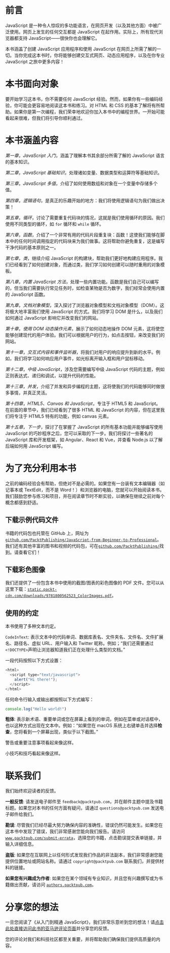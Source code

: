 # 前言

JavaScript 是一种令人惊叹的多功能语言，在网页开发（以及其他方面）中被广泛使用。网页上发生的任何交互都是 JavaScript 在起作用。实际上，所有现代浏览器都支持 JavaScript——很快你也会理解它。

本书涵盖了创建 JavaScript 应用程序和使用 JavaScript 在网页上所需了解的一切。当你完成这本书时，你将能够创建交互式网页、动态应用程序，以及在你专业 JavaScript 之旅中更多内容！

# 本书面向对象

要开始学习这本书，你不需要任何 JavaScript 经验。然而，如果你有一些编码经验，你可能会更容易地阅读这本书和练习。对 HTML 和 CSS 的基本了解将有所帮助。如果你是第一次编程，我们荣幸地欢迎你加入本书中的编程世界。一开始可能看起来很难，但我们将引导你顺利通过。

# 本书涵盖内容

*第一章*，*JavaScript 入门*，涵盖了理解本书其余部分所需了解的 JavaScript 语言的基本知识。

*第二章*，*JavaScript 基础知识*，处理诸如变量、数据类型和运算符等基础知识。

*第三章*，*JavaScript 多值*，介绍了如何使用数组和对象在一个变量中存储多个值。

*第四章*，*逻辑语句*，是真正的乐趣开始的地方：我们将使用逻辑语句为我们做出决策！

*第五章*，*循环*，讨论了需要重复代码块的情况，这就是我们使用循环的原因。我们使用不同类型的循环，如 `for` 循环和 `while` 循环。

*第六章*，*函数*，介绍了一个非常有用的代码片段重复块：函数！这使我们能够在脚本中的任何时间调用指定的代码块来为我们做事。这将帮助你避免重复，这是编写干净代码的基本原则之一。

*第七章*，*类*，继续介绍 JavaScript 的构建块，帮助我们更好地构建应用程序。我们已经看到了如何创建对象，而通过类，我们学习如何创建可以随时重用的对象模板。

*第八章*，*内置 JavaScript 方法*，处理一些内置功能。函数是我们自己可以编写的，但当我们需要执行常见任务时，如检查某物是否为数字，我们经常会使用内置的 JavaScript 函数。

*第九章*，*文档对象模型*，深入探讨了浏览器对象模型和文档对象模型（DOM）。这将极大地丰富我们使用 JavaScript 的方式。我们将学习 DOM 是什么，以及我们如何通过 JavaScript 影响它并改变我们的网站。

*第十章*，*使用 DOM 动态操作元素*，展示了如何动态地操作 DOM 元素，这将使您能够创建现代的用户体验。我们可以根据用户的行为，如点击按钮，来改变我们的网站。

*第十一章*，*交互式内容和事件监听器*，将我们对用户的响应提升到新的水平。例如，我们将学习如何响应用户事件，如光标离开输入框和用户鼠标移动。

*第十二章*，*中级 JavaScript*，涉及您需要编写中级 JavaScript 代码的主题，例如正则表达式、递归和调试，以提升代码的性能。

*第十三章*，*并发*，介绍了并发和异步编程的主题，这将使我们的代码能够同时做很多事情，并真正灵活。

*第十四章*，*HTML5、Canvas 和 JavaScript*，专注于 HTML5 和 JavaScript。在前面的章节中，我们已经看到了很多 HTML 和 JavaScript 的内容，但在这里我们将专注于 HTML5 特有的功能，例如 canvas 元素。

*第十五章*，*下一步*，探讨了在掌握了 JavaScript 的所有基本功能并能够编写使用 JavaScript 的巧妙程序之后，您可以采取的下一步。我们将探讨一些著名的 JavaScript 库和开发框架，如 Angular、React 和 Vue，并查看 Node.js 以了解后端如何用 JavaScript 编写。

# 为了充分利用本书

之前的编码经验会有帮助，但绝对不是必需的。如果您有一台装有文本编辑器（如记事本或 TextEdit，而不是 Word！）和浏览器的电脑，您就可以开始阅读本书。我们鼓励您参与练习和项目，并在阅读章节时不断实验，以确保在继续之前对每个概念都感到舒适。

## 下载示例代码文件

书籍的代码包也托管在 GitHub 上，网址为[`github.com/PacktPublishing/JavaScript-from-Beginner-to-Professional`](https://github.com/PacktPublishing/JavaScript-from-Beginner-to-Professional)。我们还有其他丰富的图书和视频的代码包，可在[`github.com/PacktPublishing/`](https://github.com/PacktPublishing/)找到。请查看它们！

## 下载彩色图像

我们还提供了一份包含本书中使用的截图/图表的彩色图像的 PDF 文件。您可以从这里下载：[`static.packt-cdn.com/downloads/9781800562523_ColorImages.pdf`](https://static.packt-cdn.com/downloads/9781800562523_ColorImages.pdf)。

## 使用的约定

本书使用了多种文本约定。

`CodeInText`: 表示文本中的代码单词、数据库表名、文件夹名、文件名、文件扩展名、路径名、虚拟 URL、用户输入和 Twitter 昵称。例如；“我们还需要通过`<!DOCTYPE>`声明让浏览器知道我们正在处理什么类型的文档。”

一段代码按照以下方式设置：

```js
<html>
  <script type="text/javascript">
    alert("Hi there!");
  </script>
</html> 
```

任何命令行输入或输出都按照以下方式编写：

```js
console.log("Hello world!") 
```

**粗体**: 表示新术语、重要单词或您在屏幕上看到的单词，例如在菜单或对话框中，也以这种方式出现在文本中。例如：“如果您在 macOS 系统上右键单击并选择**检查**，您将看到一个屏幕出现，类似于以下截图。”

警告或重要注意事项看起来像这样。

小技巧和技巧看起来像这样。

# 联系我们

我们始终欢迎读者的反馈。

**一般反馈**: 请发送电子邮件至 `feedback@packtpub.com`，并在邮件主题中提及书籍标题。如果您对本书的任何方面有疑问，请通过 `questions@packtpub.com` 发送电子邮件给我们。

**勘误**: 尽管我们已经尽最大努力确保内容的准确性，错误仍然可能发生。如果您在这本书中发现了错误，我们非常感谢您能向我们报告。请访问[`www.packtpub.com/submit-errata`](http://www.packtpub.com/submit-errata)，选择您的书籍，点击勘误提交表单链接，并输入详细信息。

**盗版**: 如果您在互联网上以任何形式发现我们作品的非法副本，我们非常感谢您能提供位置地址或网站名称。请通过 `copyright@packtpub.com` 联系我们，并提供材料的链接。

**如果您有兴趣成为作者**: 如果您在某个领域有专业知识，并且您有兴趣撰写或为书籍做出贡献，请访问 [`authors.packtpub.com`](http://authors.packtpub.com)。

# 分享您的想法

一旦您阅读了《从入门到精通 JavaScript》，我们非常乐意听到您的想法！请[点击此处直接访问此书的亚马逊评论页面](https://packt.link/r/1800562527)并分享您的反馈。

您的评论对我们和科技社区都至关重要，并将帮助我们确保我们提供高质量的内容。
